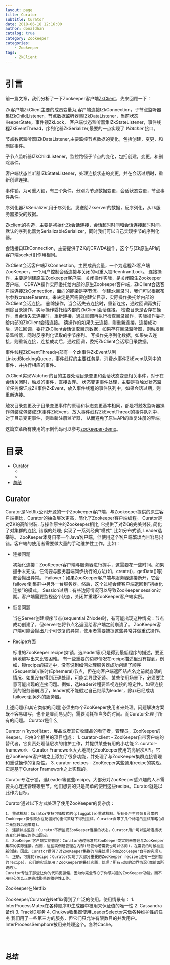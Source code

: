```yaml
---
layout: page
title: Curator
subtitle: Curator
date: 2018-06-18 12:16:00
author: donaldhan
catalog: true
category: Zookeeper
categories:
    - Zookeeper
tags:
    - ZkClient
---
```


# 引言
前一篇文章，我们分析了一下Zookeeper客户端[ZkClient][]，先来回顾一下：

Zk客户端ZkClient主要的成员变量为,客户端连接IZkConnection，子节点监听器集IZkChildListener，节点数据监听器集IZkDataListener，当前状态KeeperState，事件锁ZkLock，
客户端状态监听器集IZkStateListener，事件线程ZkEventThread，序列化器ZkSerializer,最要的一点实现了 *Watcher* 接口。

节点数据监听器IZkDataListener,主要监控节点数据的变化，包括创建，变更，和删除事件。

子节点监听器IZkChildListener，监控路径子节点的变化，包括创建，变更，和删除事件。

客户端状态监听器IZkStateListener，处理连接状态的变更，并在会话过期时，重新创建连接。

事件锁，为可重入锁，有三个条件，分别为节点数据变更，会话状态变更，节点事件条件。

序列化器ZkSerializer,用于序列化，发送给Zkserver的数据，反序列化，从zk服务器接受的数据。

Zkclient的构造，主要是初始化Zk会话连接，会话超时时间和会话连接超时时间。默认的序列化器为SerializableSerializer，同时我们可以自己实现字节的序列化器。

会话接口IZkConnection，主要提供了ZK的CRWDA操作，这个与[Zk原生API的客户端socket][]作用相同。

ZkClient会话客户端ZkConnection，主要成员变量，一个为远程Zk客户端ZooKeeper，一个用户控制会话连接与关闭的可重入锁ReentrantLock。
连接操作，主要是创建原生Zookeeper客户端，关闭操作实际，是关闭原生Zookeeper客户端。
CDRWA操作实际委托给内部的原生Zookeeper客户端，ZkClient会话客户端连接ZkConnection，面向的能染是字节流。
创建zk目录时，我们可以根据布尔参数createParents，来决定是否需要创建父目录，实际操作委托给内部的ZkClient会话连接。
删除操作，当会话失去连接时，重新连接，通过回调再执行删除目录操作，实际操作委托给内部的ZkClient会话连接。
检查目录是否存在操作，当会话失去连接时，重新连接，通过回调再执行检查目录操作，实际操作委托给内部的ZkClient会话连接。
读操作的如果失去连接，则重新连接，连接成功后，通过回调，委托ZkClient会话读取目录数据，如果存在目录监听器，则触发目录监听器，同时反序列化读取的字节序列。
写操作先序列化数据，如果失去连接，则重新连接，连接成功后，通过回调，委托ZkClient会话写目录数据。

事件线程ZkEventThread内部有一个zk事件ZkEvent队列LinkedBlockingQueue<ZkEvent>，事件线程的主要任务是，消费zk事件ZkEvent队列中的
事件，并执行相应的事件。

ZkClient实现Watcher的目的主要处理目录变更和会话状态变更相关事件，对于在会话关闭时，触发的事件，直接丢弃。
状态变更事件处理，主要是将触发状态监听任务保证成ZK事件ZkEvent，放入事件线程的事件队列中，如果会话过期，则重新连接。

触发目录变更及子目录变更事件的原理和状态变更基本相同，都是将触发监听器操作包装成包装成ZK事件ZkEvent，放入事件线程ZkEventThread的事件队列中，对于目录变更事件，则重新注册监听器，
从而避免了原生API的重复注册的弊端。

这篇文章所有使用的示例代码可以参考[zookeeper-demo][]。

[zookeeper-demo]:https://github.com/Donaldhan/zookeeper-demo "zookeeper-demo"
[Zookeeper原生API]:https://donaldhan.github.io/zookeeper/2018/06/14/Zookeeper%E5%8E%9F%E7%94%9FAPI.html "Zookeeper原生API"
[ZkClient]:https://donaldhan.github.io/zookeeper/2018/11/04/ZkClient.html "ZkClient"





# 目录
* [Curator](#Curator)
    * [](#)
    * [](#)
* [总结](#总结)

## Curator

Curator是Netflix公司开源的一个Zookeeper客户端，与Zookeeper提供的原生客户端相比，Curator的抽象层次更高，简化了Zookeeper客户端编程。
Curator是对ZK的高阶封装. 与操作原生的Zookeeper相比, 它提供了对ZK的完美封装, 简化了对集群的连接, 错误的处理; 实现了一系列经典"模式", 比如分布式锁, Leader选举等。
ZooKeeper本身自带一个Java客户端，但使用这个客户端繁琐而且容易出错。客户端的使用者需要做大量的手动维护性工作。比如：

* 连接问题

    初始化连接：ZooKeeper客户端与服务器进行握手，这需要花一些时间。如果握手未完成，任何要与服务器端同步执行的方法(如，create()，getData()等)都会抛出异常。
    Failover：如果ZooKeeper客户端与服务器连接断开，它会failover到集群中另外一台服务器。然后，这个过程会使客户端退回到”初始化连接”的模式。
    Session过期：有些边际情况可以导致ZooKeeper session过期。客户端需要监视这个状态，关闭并重建ZooKeeper客户端实例。

* 恢复问题

    当在Server创建顺序节点(sequential ZNode)时，有可能出现这种情况：节点成功创建了，但server在将节点名返回给客户端之前崩溃了。
    ZooKeeper客户端可能会抛出几个可恢复的异常，使用者需要捕捉这些异常并做重试操作。

* Recipe方面

    标准的ZooKeeper recipe(如锁，选leader等)只是得到最低程序的描述，要正确地编写出来比较困难。
    有一些重要的边界情况在recipe描述里没有提到。例如，锁recipe的描述中，没有说到如何处理服务器成功创建了顺序(Sequential)/临时(Ephemeral)节点，但在向客户端返回结点名之前就崩溃的情况。如果没有得到正确处理，可能会导致死锁。
    某些使用场景下，必须要注意可能出现的连接问题。例如，选leader过程要监视连接的稳定性。如果连接到的服务器崩溃了，leader就不能假定自己继续为leader，除非已经成功failover到另外的服务器。

上述问题(和其它类似的问题)必须由每个ZooKeeper使用者来处理。问题解决方案既不容易编写，也不是显而易见的，需要消耗相当多的时间。而Curator处理了所有的问题。
Curator是什么

Curator n ˈkyoor͝ˌātər:，展品或者其它收藏品的看守者，管理员，ZooKeeper的Keeper。它由3个相关的项目组成：
    1. curator-client - ZooKeeper自带客户端的替代者，它负责处理低层次的维护工作，并提供某些有用的小功能
    2. curator-framework - Curator Framework大大地简化ZooKeeper使用的高层次API。它在ZooKeeper客户端之上添加了很多功能，并处理了与ZooKeeper集群连接管理和重试操作的复杂性。
    3. curator-recipes - ZooKeeper某些通用recipe的实现。它是基于Curator Framework之上实现的。

Curator专注于锁，选Leader等这些recipe。大部分对ZooKeeper感兴趣的人不需要关心连接管理等细节。他们想要的只是简单的使用这些recipe。Curator就是以此作为目标。

Curator通过以下方式处理了使用ZooKeeper的复杂度：

    1. 重试机制：Curator支持可插拔式的(pluggable)重试机制。所有会产生可恢复异常的ZooKeeper操作都会在配置好的重试策略下得到重试。Curator自带了几个标准的重试策略(如二元指数后退策略)。
    2. 连接状态监视：Curator不断监视ZooKeeper连接的状态，Curator用户可以监听连接状态变化并相应的作出回应。
    3. ZooKeeper客户端实例管理：Curator通过标准的ZooKeeper类实例来管理与ZooKeeper集群的实际连接。然而，这些实例是管理在内部(尽管你若需要也可以访问)，在需要的时候被重新创建。因此，Curator提供了对ZooKeeper集群的可靠处理(不像ZooKeeper自带的实现)。
    4. 正确，可靠的recipe：Curator实现了大部分重要的ZooKeeper recipe(还有一些附加的recipe)。它们的实现使用了ZooKeeper的最佳实践，处理了所有已知的边界情况(像前面所说的)。
    Curator专注于那些让你的代码更强健，因为你完全专心于你感兴趣的ZooKeeper功能，而不用担心怎么正确完成那些的维护性工作。

ZooKeeper在Netflix

ZooKeeper/Curator在Netflix得到了广泛的使用。使用情景有：
    1. InterProcessMutex在各种顺序ID生成器中被用来保证值的唯一性
    2. Cassandra备份
    3. TrackID服务
    4. Chukwa收集器使用LeaderSelector来做各种维护性的任务
我们用了一些第三方的服务，但它们只允许有限数目的并发用户。InterProcessSemphore被用来处理这个。各种Cache。



###


```java
```


###


```java
```


## 总结
